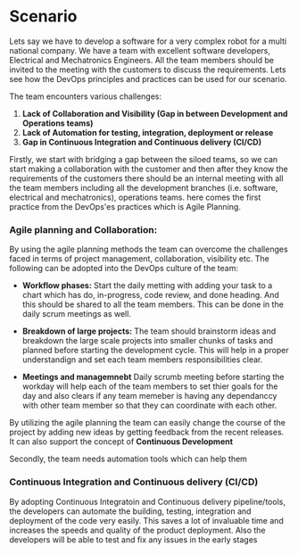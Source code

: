 # Scenario

Lets say we have to develop a software for a very complex robot for a multi national company. We have a team with excellent software developers, Electrical and Mechatronics Engineers. All the team members should be invited to the meeting with the customers to discuss the requirements. Lets see how the DevOps principles and practices can be used for our scenario.

The team encounters various challenges:
1. **Lack of Collaboration and Visibility (Gap in between Development and Operations teams)**
2. **Lack of Automation for testing, integration, deployment or release**
3. **Gap in Continuous Integration and Continuous delivery (CI/CD)**

Firstly, we start with bridging a gap between the siloed teams, so we can start making a collaboration with the customer and then after they know the requirements of the customers there should be an internal meeting with all the team members including all the development branches (i.e. software, electrical and mechatronics), operations teams. here comes the first practice from the DevOps'es practices which is Agile Planning.

### Agile planning and Collaboration:
By using the agile planning methods the team can overcome the challenges faced in terms of project management,  collaboration, visibility etc.
The following can be adopted into the DevOps culture of the team:

- **Workflow phases:**
Start the daily metting with adding your task to a chart which has do, in-progress, code review, and done heading. And this should be shared to all the team members.
This can be done in the daily scrum meetings as well.

- **Breakdown of large projects:**
The team should brainstorm ideas and breakdown the large scale projects into smaller chunks of tasks and planned before starting the development cycle. This will help in a proper understandign and set each team members responsibilities clear.

- **Meetings and managemnebt**
Daily scrumb meeting before starting the workday will help each of the team members to set thier goals for the day and also clears if any team memeber is having any dependanccy with other team member so that they can coordinate with each other.

By utilizing the agile planning the team can easily change the course of the project by adding new ideas by getting feedback from the recent releases. It can also support the concept of **Continuous Development**



Secondly, the team needs automation tools which can help them
### Continuous Integration and Continuous delivery (CI/CD)
By adopting Continuous Integratoin and Continuous delivery pipeline/tools, the developers can automate the building, testing, integration and deployment of the code very easily. This saves a lot of invaluable time and increases the speeds and quality of the product deployment. Also the developers will be able to test and fix any issues in the early stages


